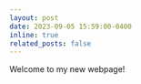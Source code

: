 ```yaml
---
layout: post
date: 2023-09-05 15:59:00-0400
inline: true
related_posts: false
---
```


Welcome to my new webpage!

